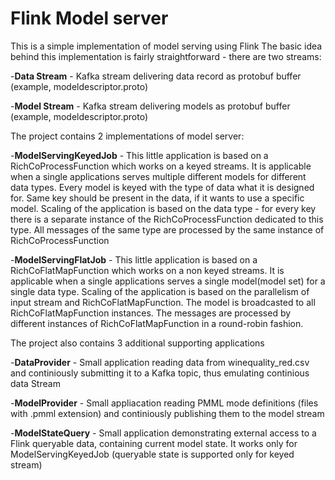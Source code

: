 # Flink Model server

This is a simple implementation of model serving using Flink
The basic idea behind this implementation is fairly straightforward - there are two streams:

-**Data Stream** - Kafka stream delivering data record as protobuf buffer (example, modeldescriptor.proto)

-**Model Stream** - Kafka stream delivering models as protobuf buffer (example, modeldescriptor.proto)

The project contains 2 implementations of model server:

-**ModelServingKeyedJob** - This little application is based on a RichCoProcessFunction which works on a keyed streams. It is applicable
   when a single applications serves multiple different models for different data types. Every model is keyed with
   the type of data what it is designed for. Same key should be present in the data, if it wants to use a specific model.
   Scaling of the application is based on the data type - for every key there is a separate instance of the
   RichCoProcessFunction dedicated to this type. All messages of the same type are processed by the same instance
   of RichCoProcessFunction

-**ModelServingFlatJob** - This little application is based on a RichCoFlatMapFunction which works on a non keyed streams. It is
   applicable when a single applications serves a single model(model set) for a single data type.
   Scaling of the application is based on the parallelism of input stream and RichCoFlatMapFunction.
   The model is broadcasted to all RichCoFlatMapFunction instances. The messages are processed by different
   instances of RichCoFlatMapFunction in a round-robin fashion.
   
The project also contains 3 additional supporting applications
   
-**DataProvider** - Small application reading data from winequality_red.csv and continiously submitting it to a Kafka topic,
thus emulating continious data Stream

-**ModelProvider** - Small appliacation reading PMML mode definitions (files with .pmml extension) and continiously
publishing them to the model stream
   
-**ModelStateQuery** - Small application demonstrating external access to a Flink queryable data, containing
current model state. It works only for ModelServingKeyedJob (queryable state is supported only for keyed stream)

